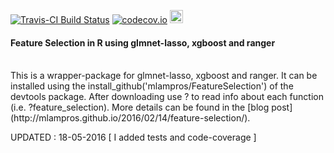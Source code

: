 

[![Travis-CI Build Status](https://travis-ci.org/mlampros/FeatureSelection.svg?branch=master)](https://travis-ci.org/mlampros/FeatureSelection)
[![codecov.io](https://codecov.io/github/mlampros/FeatureSelection/coverage.svg?branch=master)](https://codecov.io/github/mlampros/FeatureSelection?branch=master)
<a href="https://www.buymeacoffee.com/VY0x8snyh" target="_blank"><img src="https://www.buymeacoffee.com/assets/img/custom_images/orange_img.png" alt="Buy Me A Coffee" height="21px" ></a>


#### Feature Selection in R using glmnet-lasso, xgboost and ranger
<br>
  This is a wrapper-package for glmnet-lasso, xgboost and ranger. It can be installed using the install_github('mlampros/FeatureSelection') of the devtools package. After downloading use ? to read info about each function (i.e. ?feature_selection). More details can be found in the [blog post](http://mlampros.github.io/2016/02/14/feature-selection/). 

<br>


UPDATED : 18-05-2016 [ I added tests and code-coverage ]
